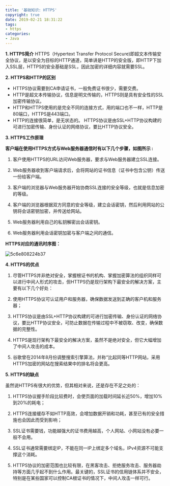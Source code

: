 ```yaml
---
title: '基础知识: HTTPS'
copyright: true
date: 2019-02-21 18:31:22
tags:
- https
categories:
- Java
---
```


**1. HTTPS简介**
HTTPS（Hypertext Transfer Protocol Secure)即超文本传输安全协议，是以安全为目标的HTTP通道，简单讲是HTTP的安全版，即HTTP下加入SSL层，HTTPS的安全基础是SSL，因此加密的详细内容就需要SSL。

<!-- more -->

**2. HTTPS和HTTP的区别** 

- HTTPS协议需要到CA申请证书，一般免费证书很少，需要交费。
- HTTP是超文本传输协议，信息是明文传输的，HTTPS则是具有安全性的SSL加密传输协议。 
- HTTP和HTTPS使用的是完全不同的连接方式，用的端口也不一样，HTTP是80端口，HTTPS是443端口。 
- HTTP的连接很简单，是无状态的。 HTTPS协议是由SSL+HTTP协议构建的可进行加密传输、身份认证的网络协议，要比HTTP协议安全。

**3. HTTPS工作原理**

**客户端在使用HTTPS方式与Web服务器通信时有以下几个步骤，如图所示 :**　　

1. 客户使用HTTPS的URL访问Web服务器，要求与Web服务器建立SSL连接。

2. Web服务器收到客户端请求后，会将网站的证书信息（证书中包含公钥）传送一份给客户端。　　

3. 客户端的浏览器与Web服务器开始协商SSL连接的安全等级，也就是信息加密的等级。　

4. 客户端的浏览器根据双方同意的安全等级，建立会话密钥，然后利用网站的公钥将会话密钥加密，并传送给网站。　　

5. Web服务器利用自己的私钥解密出会话密钥。　　

6. Web服务器利用会话密钥加密与客户端之间的通信。

**HTTPS对应的通讯时序图：**

![5c6e808224b37](https://i.loli.net/2019/02/21/5c6e808224b37.jpg)

**4. HTTPS的优点**　　

1. 尽管HTTPS并非绝对安全，掌握根证书的机构、掌握加密算法的组织同样可以进行中间人形式的攻击，但HTTPS仍是现行架构下最安全的解决方案，主要有以下几个好处：　　

2. 使用HTTPS协议可认证用户和服务器，确保数据发送到正确的客户机和服务器；　　

3. HTTPS协议是由SSL+HTTP协议构建的可进行加密传输、身份认证的网络协议，要比HTTP协议安全，可防止数据在传输过程中不被窃取、改变，确保数据的完整性。　　

4. HTTPS是现行架构下最安全的解决方案，虽然不是绝对安全，但它大幅增加了中间人攻击的成本。　

5. 谷歌曾在2014年8月份调整搜索引擎算法，并称“比起同等HTTP网站，采用HTTPS加密的网站在搜索结果中的排名将会更高。

**5. HTTPS的缺点**　　

虽然说HTTPS有很大的优势，但其相对来说，还是存在不足之处的：　　

1. HTTPS协议握手阶段比较费时，会使页面的加载时间延长近50%，增加10%到20%的耗电；　　

2. HTTPS连接缓存不如HTTP高效，会增加数据开销和功耗，甚至已有的安全措施也会因此而受到影响；　　

3. SSL证书需要钱，功能越强大的证书费用越高，个人网站、小网站没有必要一般不会用。　   

4. SSL证书通常需要绑定IP，不能在同一IP上绑定多个域名，IPv4资源不可能支撑这个消耗。　　

5. HTTPS协议的加密范围也比较有限，在黑客攻击、拒绝服务攻击、服务器劫持等方面几乎起不到什么作用。最关键的，SSL证书的信用链体系并不安全，特别是在某些国家可以控制CA根证书的情况下，中间人攻击一样可行。
